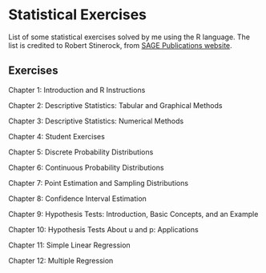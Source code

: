 # Statistical Exercises

List of some statistical exercises solved by me using the R language. The list is credited to Robert Stinerock, from [SAGE Publications website](https://study.sagepub.com/stinerock/student-resources/exercises).

## Exercises

Chapter 1: Introduction and R Instructions

Chapter 2: Descriptive Statistics: Tabular and Graphical Methods

Chapter 3: Descriptive Statistics: Numerical Methods

Chapter 4: Student Exercises

Chapter 5: Discrete Probability Distributions

Chapter 6: Continuous Probability Distributions

Chapter 7: Point Estimation and Sampling Distributions

Chapter 8: Confidence Interval Estimation

Chapter 9: Hypothesis Tests: Introduction, Basic Concepts, and an Example

Chapter 10: Hypothesis Tests About u and p: Applications

Chapter 11: Simple Linear Regression

Chapter 12: Multiple Regression
